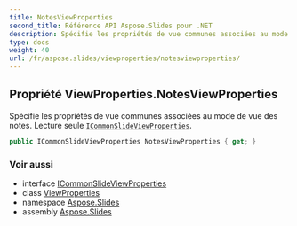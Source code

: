 ```yaml
---
title: NotesViewProperties
second_title: Référence API Aspose.Slides pour .NET
description: Spécifie les propriétés de vue communes associées au mode de vue des notes. Lecture seule ICommonSlideViewPropertiesaspose.slides/icommonslideviewproperties.
type: docs
weight: 40
url: /fr/aspose.slides/viewproperties/notesviewproperties/
---
```


## Propriété ViewProperties.NotesViewProperties

 Spécifie les propriétés de vue communes associées au mode de vue des notes. Lecture seule [`ICommonSlideViewProperties`](../../icommonslideviewproperties).

```csharp
public ICommonSlideViewProperties NotesViewProperties { get; }
```

### Voir aussi

* interface [ICommonSlideViewProperties](../../icommonslideviewproperties)
* class [ViewProperties](../../viewproperties)
* namespace [Aspose.Slides](../../viewproperties)
* assembly [Aspose.Slides](../../../)

<!-- NE PAS ÉDITER : généré par xmldocmd pour Aspose.Slides.dll -->